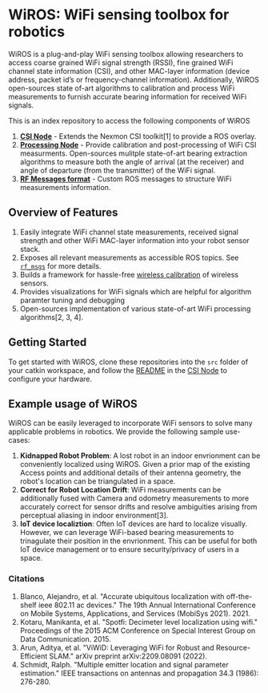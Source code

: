 # WiROS: WiFi sensing toolbox for robotics

WiROS is a plug-and-play WiFi sensing toolbox allowing researchers to access coarse grained WiFi signal strength (RSSI), fine grained WiFi channel state information (CSI), and other MAC-layer information (device address, packet id’s or frequency-channel information). Additionally, WiROS open-sources state of-art algorithms to calibration and process WiFi measurements to furnish accurate bearing information for received WiFi signals. 

This is an index repository to access the following components of WiROS
1. [**CSI Node**](https://github.com/ucsdwcsng/wiros_csi_node) - Extends the Nexmon CSI toolkit[1] to provide a ROS overlay. 
2. [**Processing Node**](https://github.com/ucsdwcsng/wiros_processing_node) - Provide calibration and post-processing of WiFi CSI measurments. Open-sources mulitple state-of-art bearing extraction algorithms to measure both the angle of arrival (at the receiver) and angle of departure (from the transmitter) of the WiFi signal.
3. [**RF Messages format**](https://github.com/ucsdwcsng/rf_msgs) - Custom ROS messages to structure WiFi measurements information. 

## Overview of Features

1. Easily integrate WiFi channel state measurements, received signal strength and other WiFi MAC-layer information into your robot sensor stack. 
2. Exposes all relevant measurements as accessible ROS topics. See [`rf_msgs`](https://github.com/ucsdwcsng/rf_msgs) for more details.  
3. Builds a framework for hassle-free [wireless calibration](https://github.com/ucsdwcsng/wiros_processing_node/blob/main/README.md#dynamic-compensation) of wireless sensors.
4. Provides visualizations for WiFi signals which are helpful for algorithm paramter tuning and debugging 
5. Open-sources implementation of various state-of-art WiFi processing algorithms[2, 3, 4]. 

## Getting Started

To get started with WiROS, clone these repositories into the `src` folder of your catkin workspace, and follow the [README](https://github.com/ucsdwcsng/wiros_csi_node/blob/main/README.md) in the [CSI Node](https://github.com/ucsdwcsng/wiros_csi_node) to configure your hardware.   

## Example usage of WiROS 

WiROS can be easily leveraged to incorporate WiFi sensors to solve many applicable problems in robotics. We provide the following sample use-cases:

1. **Kidnapped Robot Problem**: A lost robot in an indoor envrionment can be conveniently localized using WiROS. Given a prior map of the existing Access points and additional details of their antenna geometry, the robot's location can be triangulated in a space. 
2. **Correct for Robot Location Drift**: WiFi measurements can be additionally fused with Camera and odometry measurements to more accurately correct for sensor drifts and resolve ambiguities arising from perceptual aliasing in indoor environment[3]. 
3. **IoT device localiztion**: Often IoT devices are hard to localize visually. However, we can leverage WiFi-based bearing measurements to trinagulate their position in the envrionment. This can be useful for both IoT device management or to ensure security/privacy of users in a space. 

### Citations

1. Blanco, Alejandro, et al. "Accurate ubiquitous localization with off-the-shelf ieee 802.11 ac devices." The 19th Annual International Conference on Mobile Systems, Applications, and Services (MobiSys 2021). 2021.
2. Kotaru, Manikanta, et al. "Spotfi: Decimeter level localization using wifi." Proceedings of the 2015 ACM Conference on Special Interest Group on Data Communication. 2015.
3. Arun, Aditya, et al. "ViWiD: Leveraging WiFi for Robust and Resource-Efficient SLAM." arXiv preprint arXiv:2209.08091 (2022).
4. Schmidt, Ralph. "Multiple emitter location and signal parameter estimation." IEEE transactions on antennas and propagation 34.3 (1986): 276-280.
    




